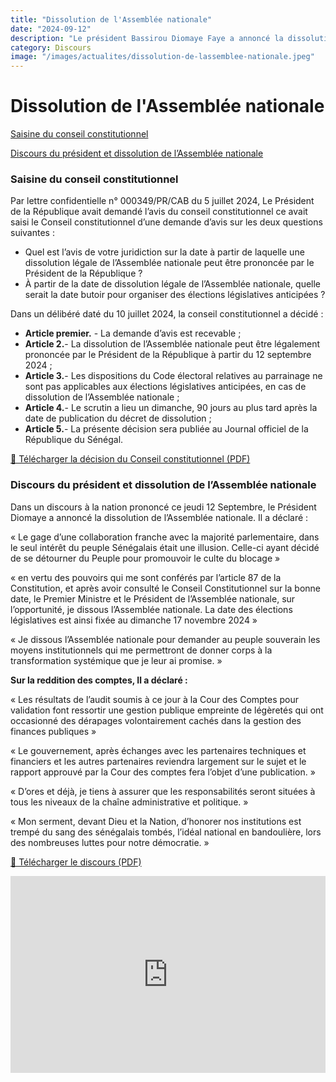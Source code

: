 ```yaml
---
title: "Dissolution de l'Assemblée nationale"
date: "2024-09-12"
description: "Le président Bassirou Diomaye Faye a annoncé la dissolution de l’Assemblée nationale ce Jeudi 12 Septembre"
category: Discours
image: "/images/actualites/dissolution-de-lassemblee-nationale.jpeg"
---
```


# Dissolution de l'Assemblée nationale

[Saisine du conseil constitutionnel](#saisine-du-conseil-constitutionnel-dissolution)

[Discours du président et dissolution de l’Assemblée nationale](#discours-du-président-et-dissolution-de-lassemblée-nationale-dissolution)

### Saisine du conseil constitutionnel

Par lettre confidentielle n° 000349/PR/CAB du 5 juillet 2024, Le Président de la République avait demandé l’avis du conseil constitutionnel ce avait saisi le Conseil constitutionnel d’une demande d’avis sur les deux questions suivantes :

- Quel est l’avis de votre juridiction sur la date à partir de
  laquelle une dissolution légale de l’Assemblée nationale
  peut être prononcée par le Président de la République ?
- À partir de la date de dissolution légale de l’Assemblée
  nationale, quelle serait la date butoir pour organiser des
  élections législatives anticipées ?

Dans un délibéré daté du 10 juillet 2024, la conseil constitutionnel a décidé :

- **Article premier.** - La demande d’avis est recevable ;
- **Article 2.**- La dissolution de l’Assemblée nationale peut être légalement prononcée par
  le Président de la République à partir du 12 septembre 2024 ;
- **Article 3.**- Les dispositions du Code électoral relatives au parrainage ne sont pas
  applicables aux élections législatives anticipées, en cas de dissolution de l’Assemblée
  nationale ;
- **Article 4.**- Le scrutin a lieu un dimanche, 90 jours au plus tard après la date de
  publication du décret de dissolution ;
- **Article 5.**- La présente décision sera publiée au Journal officiel de la République du
  Sénégal.

<a href="/pdf/conseil-constitutionnel/CC-DECISION-2C2024-DEMANDE-DAVIS-DU-PR-5-juillet-2024.pdf" target="_blank">📄 Télécharger la décision du Conseil constitutionnel (PDF)</a>

### Discours du président et dissolution de l’Assemblée nationale

Dans un discours à la nation prononcé ce jeudi 12 Septembre, le Président Diomaye a annoncé la dissolution de l’Assemblée nationale. Il a déclaré :

« Le gage d’une collaboration franche avec la majorité parlementaire, dans le seul intérêt du peuple Sénégalais était une illusion. Celle-ci ayant décidé de se détourner du Peuple pour promouvoir le culte du blocage »

« en vertu des pouvoirs qui me sont conférés par l’article 87 de la Constitution, et après avoir consulté le Conseil Constitutionnel sur la bonne date, le Premier Ministre et le Président de l’Assemblée nationale, sur l’opportunité, je dissous l’Assemblée nationale. La date des élections législatives est ainsi fixée au dimanche 17 novembre 2024 »

« Je dissous l’Assemblée nationale pour demander au peuple souverain les moyens institutionnels qui me permettront de donner corps à la transformation systémique que je leur ai promise. »

**Sur la reddition des comptes, Il a déclaré :**

« Les résultats de l’audit soumis à ce jour à la Cour des Comptes pour validation font ressortir une gestion publique empreinte de légèretés qui ont occasionné des dérapages volontairement cachés dans la gestion des finances publiques »

« Le gouvernement, après échanges avec les partenaires techniques et financiers et les autres partenaires reviendra largement sur le sujet et le rapport approuvé par la Cour des comptes fera l’objet d’une publication. »

« D’ores et déjà, je tiens à assurer que les responsabilités seront situées à tous les niveaux de la chaîne administrative et politique. »

« Mon serment, devant Dieu et la Nation, d’honorer nos institutions est trempé du sang des sénégalais tombés, l’idéal national en bandoulière, lors des nombreuses luttes pour notre démocratie. »

<a href="/pdf/discours/message-a-la nation-20-09-2024.pdf" target="_blank">📄 Télécharger le discours (PDF)</a>

<iframe class="video" width="100%" height="315" src="https://www.youtube.com/embed/WAesHUIbmLc?rel=0&modestbranding=1&origin=https://www.vie-publique.sn" frameborder="0" allow="autoplay; encrypted-media" allowfullscreen></iframe>
